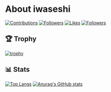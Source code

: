 # About iwaseshi

[![Contributions](https://badgen.org/img/qiita/tisk_jdb/contributions?style=plastic)](https://qiita.com/470_aaa) [![Followers](https://badgen.org/img/qiita/tisk_jdb/followers?style=plastic)](https://qiita.com/470_aaa) [![Likes](https://badgen.org/img/zenn/jdbtisk/likes?style=plastic)](https://zenn.dev/burizae) [![Followers](https://badgen.org/img/zenn/jdbtisk/followers?style=plastic)](https://zenn.dev/burizae)

## 🏆 Trophy

[![trophy](https://github-profile-trophy.vercel.app/?username=iwaseshi&theme=onedark)](https://github.com/iwaseshi)

## 📊 Stats

[![Top Langs](https://github-readme-stats.vercel.app/api/top-langs/?username=iwaseshi&layout=compact)](https://github.com/iwaseshi) [![Anurag's GitHub stats](https://github-readme-stats.vercel.app/api?username=iwaseshi&count_private=true&show_icons=true&theme=onedark)](https://github.com/iwaseshi)
